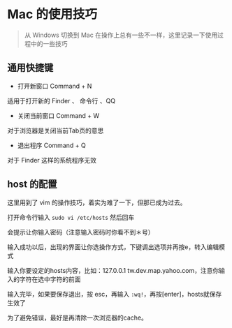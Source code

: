 # Mac 的使用技巧

> 从 Windows 切换到 Mac 在操作上总有一些不一样，这里记录一下使用过程中的一些技巧

## 通用快捷键

- 打开新窗口        Command + N

适用于打开新的 Finder 、 命令行 、QQ 

- 关闭当前窗口  Command + W

对于浏览器是关闭当前Tab页的意思

- 退出程序 Command + Q

对于 Finder 这样的系统程序无效

## host 的配置

这里用到了 vim 的操作技巧，着实为难了一下，但那已成为过去。

打开命令行输入 `sudo vi /etc/hosts` 然后回车

会提示让你输入密码（注意输入密码时你看不到＊号）

输入成功以后，出现的界面让你选操作方式，下键调出选项并再按e，转入编辑模式

输入你要设定的hosts内容，比如：127.0.0.1 tw.dev.map.yahoo.com，注意你输入的字符在选中字符的前面

输入完毕，如果要保存退出，按 esc，再输入 `:wq!`，再按[enter]，hosts就保存生效了

为了避免错误，最好是再清除一次浏览器的cache。
